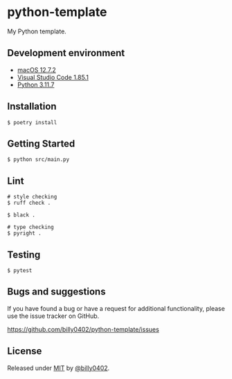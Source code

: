 # python-template

My Python template.

## Development environment

- [macOS 12.7.2](https://www.apple.com/tw/macos/monterey/)
- [Visual Studio Code 1.85.1](https://code.visualstudio.com/)
- [Python 3.11.7](https://www.python.org/)

## Installation

```shell
$ poetry install
```

## Getting Started

```shell
$ python src/main.py
```

## Lint

```shell
# style checking
$ ruff check .

$ black .

# type checking
$ pyright .
```

## Testing

```shell
$ pytest
```

## Bugs and suggestions

If you have found a bug or have a request for additional functionality, please use the issue tracker on GitHub.

https://github.com/billy0402/python-template/issues

## License

Released under [MIT](/LICENSE) by [@billy0402](https://github.com/billy0402).
